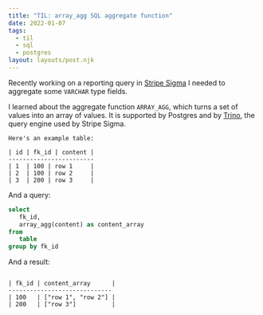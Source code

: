 ```yaml
---
title: "TIL: array_agg SQL aggregate function"
date: 2022-01-07
tags:
  - til
  - sql
  - postgres
layout: layouts/post.njk
---
```


Recently working on a reporting query in [Stripe Sigma](https://stripe.com/sigma) I needed to aggregate some `VARCHAR` type fields.

I learned about the aggregate function `ARRAY_AGG`, which turns a set of values into an array of values. It is supported by Postgres and by [Trino](https://trino.io/), the query engine used by Stripe Sigma.

```
Here's an example table:

| id | fk_id | content |
------------------------
| 1  | 100 | row 1     |
| 2  | 100 | row 2     |
| 3  | 200 | row 3     |
```

And a query:

```sql
select
   fk_id,
   array_agg(content) as content_array
from
   table
group by fk_id
```

And a result:

```

| fk_id | content_array      |
-----------------------------
| 100   | ["row 1", "row 2"] |
| 200   | ["row 3"]          |
```
